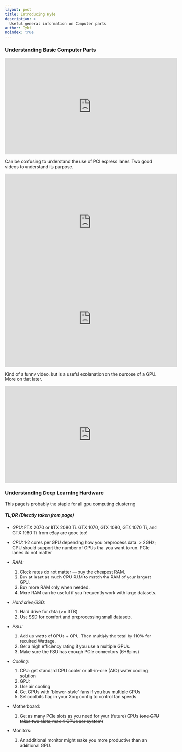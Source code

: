 ```yaml
---
layout: post
title: Introducing Hyde
description: >
  Useful general information on Computer parts
author: Tyki
noindex: true
---
```



### Understanding Basic Computer Parts


<iframe width="560" height="315" src="https://www.youtube.com/embed/ExxFxD4OSZ0" frameborder="0" allow="accelerometer; autoplay; encrypted-media; gyroscope; picture-in-picture" allowfullscreen></iframe>

Can be confusing to understand the use of PCI express lanes. Two good videos to understand its purpose.

<iframe width="560" height="315" src="https://www.youtube.com/watch?v=PrXwe21biJo" frameborder="0" allow="accelerometer; autoplay; encrypted-media; gyroscope; picture-in-picture" allowfullscreen></iframe>

<iframe width="560" height="315" src="https://www.youtube.com/watch?v=LSSHuMHbCWo" frameborder="0" allow="accelerometer; autoplay; encrypted-media; gyroscope; picture-in-picture" allowfullscreen></iframe>


Kind of a funny video, but is a useful explanation on the purpose of a GPU. More on that later.

<iframe width="560" height="315" src="https://www.youtube.com/watch?v=6stDhEA0wFQ" frameborder="0" allow="accelerometer; autoplay; encrypted-media; gyroscope; picture-in-picture" allowfullscreen></iframe>

### Understanding Deep Learning Hardware

This [page](https://timdettmers.com/2018/12/16/deep-learning-hardware-guide/) is probably the staple for all gpu computing clustering

##### TL;DR (Directly taken from page)

- *GPU:* RTX 2070 or RTX 2080 Ti. GTX 1070, GTX 1080, GTX 1070 Ti, and GTX 1080 Ti from eBay are good too!

- *CPU:* 1-2 cores per GPU depending how you preprocess data. > 2GHz; CPU should support the number of GPUs that you want to run. PCIe lanes do not matter.

- *RAM:*

  1) Clock rates do not matter — buy the cheapest RAM.
  2) Buy at least as much CPU RAM to match the RAM of your largest GPU.
  3) Buy more RAM only when needed.
  4) More RAM can be useful if you frequently work with large datasets.

- *Hard drive/SSD:*
  1) Hard drive for data (>= 3TB)
  2) Use SSD for comfort and preprocessing small datasets.

- *PSU:*
  1) Add up watts of GPUs + CPU. Then multiply the total by 110% for required Wattage.
  2) Get a high efficiency rating if you use a multiple GPUs.
  3) Make sure the PSU has enough PCIe connectors (6+8pins)

- *Cooling:*
  1) CPU: get standard CPU cooler or all-in-one (AIO) water cooling solution
  2) GPU:
  3) Use air cooling
  4) Get GPUs with “blower-style” fans if you buy multiple GPUs
  5) Set coolbits flag in your Xorg config to control fan speeds

- Motherboard:
  1) Get as many PCIe slots as you need for your (future) GPUs ~~(one GPU takes two slots; max 4 GPUs per system)~~

- Monitors:
  1) An additional monitor might make you more productive than an additional GPU.





